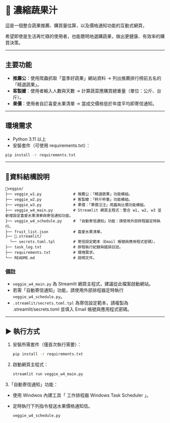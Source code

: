 # 🍹 濃縮蔬果汁

這是一個整合蔬果推薦、購買量估算，以及價格通知功能的互動式網頁，  

希望即使是生活再忙碌的使用者，也能聰明地選購蔬果，做出更健康、有效率的購買決策。

---

## 主要功能

- **推薦公**：使用爬蟲抓取「當季好蔬果」網站資料 → 列出推薦排行榜前五名的「精選蔬果」。  
- **客製嬤**：使用者輸入人數與天數 → 計算蔬菜應購買總重量（單位：公斤、台斤）。  
- **果價**：使用者自訂喜愛水果清單 → 當成交價格低於年度平均即寄信通知。

---

## 環境需求

- Python 3.11 以上  
- 安裝套件（可使用 requirements.txt）：

```bash
pip install -r requirements.txt
```

---

## 📁資料結構說明

```
📁veggie/
├── veggie_w1.py              # 推薦公：「精選蔬果」功能模組。
├── veggie_w2.py              # 客製嬤：「秤斤秤重」功能模組。
├── veggie_w3.py              # 果價：「果價汪汪」爬蟲與比價功能模組。
├── veggie_w4_main.py         # Streamlit 網頁主程式：整合 w1, w2, w3 並新增設定喜愛水果清單與寄信通知功能。
├── veggie_w4_schedule.py     # 「自動寄信通知」功能：請使用外部排程器定時執行。
├── fruit_list.json           # 喜愛水果清單。
├── 📁.streamlit/
  └── secrets.toml.tpl        # 寄信設定範本（Email 帳號與應用程式密碼）。
├── task_log.txt              # 排程執行紀錄與錯誤日誌。
├── requirements.txt          # 環境需求。
└── README.md                 # 說明文件。
```

### 備註

- `veggie_w4_main.py` 為 Streamlit 網頁主程式，建議從此檔案啟動網站。
- 若需「自動寄信通知」功能，請使用外部排程器定時執行 `veggie_w4_schedule.py`。
- `.streamlit/secrets.toml.tpl` 為寄信設定範本，請複製為 .streamlit/secrets.toml 並填入 Email 帳號與應用程式密碼。

---

## ▶️ 執行方式

1. 安裝所需套件（僅首次執行需要）：

   ```bash
   pip install -r requirements.txt
   ```

2. 啟動網頁主程式：

   ```bash
   streamlit run veggie_w4_main.py
   ```

3.「自動寄信通知」功能：
- 使用 Windwos 內建工具「 工作排程器 Windows Task Scheduler 」。
- 定時執行下列指令發送水果價格通知信。

   ```bash
   veggie_w4_schedule.py
    ```
